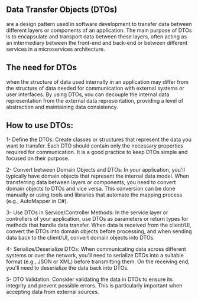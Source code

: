 ## Data Transfer Objects (DTOs) 
are a design pattern used in software development to transfer data between different layers or components of an application. The main purpose of DTOs is to encapsulate and transport data between these layers, often acting as an intermediary between the front-end and back-end or between different services in a microservices architecture.

## The need for DTOs 
when the structure of data used internally in an application may differ from the structure of data needed for communication with external systems or user interfaces. By using DTOs, you can decouple the internal data representation from the external data representation, providing a level of abstraction and maintaining data consistency.

## How to use DTOs:

1- Define the DTOs: Create classes or structures that represent the data you want to transfer. Each DTO should contain only the necessary properties required for communication. It is a good practice to keep DTOs simple and focused on their purpose.

2- Convert between Domain Objects and DTOs: In your application, you'll typically have domain objects that represent the internal data model. When transferring data between layers or components, you need to convert domain objects to DTOs and vice versa. This conversion can be done manually or using tools and libraries that automate the mapping process (e.g., AutoMapper in C#).

3- Use DTOs in Service/Controller Methods: In the service layer or controllers of your application, use DTOs as parameters or return types for methods that handle data transfer. When data is received from the client/UI, convert the DTOs into domain objects before processing, and when sending data back to the client/UI, convert domain objects into DTOs.

4- Serialize/Deserialize DTOs: When communicating data across different systems or over the network, you'll need to serialize DTOs into a suitable format (e.g., JSON or XML) before transmitting them. On the receiving end, you'll need to deserialize the data back into DTOs.

5- DTO Validation: Consider validating the data in DTOs to ensure its integrity and prevent possible errors. This is particularly important when accepting data from external sources.

